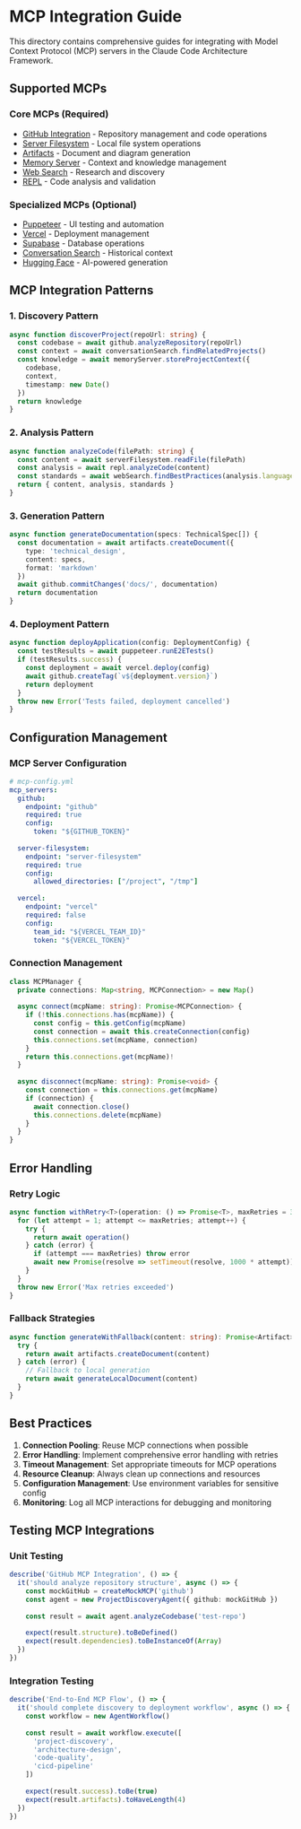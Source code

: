 # MCP Integration Guide

This directory contains comprehensive guides for integrating with Model Context Protocol (MCP) servers in the Claude Code Architecture Framework.

## Supported MCPs

### Core MCPs (Required)
- [GitHub Integration](./github.md) - Repository management and code operations
- [Server Filesystem](./server-filesystem.md) - Local file system operations
- [Artifacts](./artifacts.md) - Document and diagram generation
- [Memory Server](./memory-server.md) - Context and knowledge management
- [Web Search](./web-search.md) - Research and discovery
- [REPL](./repl.md) - Code analysis and validation

### Specialized MCPs (Optional)
- [Puppeteer](./puppeteer.md) - UI testing and automation
- [Vercel](./vercel.md) - Deployment management
- [Supabase](./supabase.md) - Database operations
- [Conversation Search](./conversation-search.md) - Historical context
- [Hugging Face](./hugging-face.md) - AI-powered generation

## MCP Integration Patterns

### 1. Discovery Pattern
```typescript
async function discoverProject(repoUrl: string) {
  const codebase = await github.analyzeRepository(repoUrl)
  const context = await conversationSearch.findRelatedProjects()
  const knowledge = await memoryServer.storeProjectContext({
    codebase,
    context,
    timestamp: new Date()
  })
  return knowledge
}
```

### 2. Analysis Pattern
```typescript
async function analyzeCode(filePath: string) {
  const content = await serverFilesystem.readFile(filePath)
  const analysis = await repl.analyzeCode(content)
  const standards = await webSearch.findBestPractices(analysis.language)
  return { content, analysis, standards }
}
```

### 3. Generation Pattern
```typescript
async function generateDocumentation(specs: TechnicalSpec[]) {
  const documentation = await artifacts.createDocument({
    type: 'technical_design',
    content: specs,
    format: 'markdown'
  })
  await github.commitChanges('docs/', documentation)
  return documentation
}
```

### 4. Deployment Pattern
```typescript
async function deployApplication(config: DeploymentConfig) {
  const testResults = await puppeteer.runE2ETests()
  if (testResults.success) {
    const deployment = await vercel.deploy(config)
    await github.createTag(`v${deployment.version}`)
    return deployment
  }
  throw new Error('Tests failed, deployment cancelled')
}
```

## Configuration Management

### MCP Server Configuration
```yaml
# mcp-config.yml
mcp_servers:
  github:
    endpoint: "github"
    required: true
    config:
      token: "${GITHUB_TOKEN}"
      
  server-filesystem:
    endpoint: "server-filesystem"
    required: true
    config:
      allowed_directories: ["/project", "/tmp"]
      
  vercel:
    endpoint: "vercel"
    required: false
    config:
      team_id: "${VERCEL_TEAM_ID}"
      token: "${VERCEL_TOKEN}"
```

### Connection Management
```typescript
class MCPManager {
  private connections: Map<string, MCPConnection> = new Map()
  
  async connect(mcpName: string): Promise<MCPConnection> {
    if (!this.connections.has(mcpName)) {
      const config = this.getConfig(mcpName)
      const connection = await this.createConnection(config)
      this.connections.set(mcpName, connection)
    }
    return this.connections.get(mcpName)!
  }
  
  async disconnect(mcpName: string): Promise<void> {
    const connection = this.connections.get(mcpName)
    if (connection) {
      await connection.close()
      this.connections.delete(mcpName)
    }
  }
}
```

## Error Handling

### Retry Logic
```typescript
async function withRetry<T>(operation: () => Promise<T>, maxRetries = 3): Promise<T> {
  for (let attempt = 1; attempt <= maxRetries; attempt++) {
    try {
      return await operation()
    } catch (error) {
      if (attempt === maxRetries) throw error
      await new Promise(resolve => setTimeout(resolve, 1000 * attempt))
    }
  }
  throw new Error('Max retries exceeded')
}
```

### Fallback Strategies
```typescript
async function generateWithFallback(content: string): Promise<Artifact> {
  try {
    return await artifacts.createDocument(content)
  } catch (error) {
    // Fallback to local generation
    return await generateLocalDocument(content)
  }
}
```

## Best Practices

1. **Connection Pooling**: Reuse MCP connections when possible
2. **Error Handling**: Implement comprehensive error handling with retries
3. **Timeout Management**: Set appropriate timeouts for MCP operations
4. **Resource Cleanup**: Always clean up connections and resources
5. **Configuration Management**: Use environment variables for sensitive config
6. **Monitoring**: Log all MCP interactions for debugging and monitoring

## Testing MCP Integrations

### Unit Testing
```typescript
describe('GitHub MCP Integration', () => {
  it('should analyze repository structure', async () => {
    const mockGitHub = createMockMCP('github')
    const agent = new ProjectDiscoveryAgent({ github: mockGitHub })
    
    const result = await agent.analyzeCodebase('test-repo')
    
    expect(result.structure).toBeDefined()
    expect(result.dependencies).toBeInstanceOf(Array)
  })
})
```

### Integration Testing
```typescript
describe('End-to-End MCP Flow', () => {
  it('should complete discovery to deployment workflow', async () => {
    const workflow = new AgentWorkflow()
    
    const result = await workflow.execute([
      'project-discovery',
      'architecture-design', 
      'code-quality',
      'cicd-pipeline'
    ])
    
    expect(result.success).toBe(true)
    expect(result.artifacts).toHaveLength(4)
  })
})
```